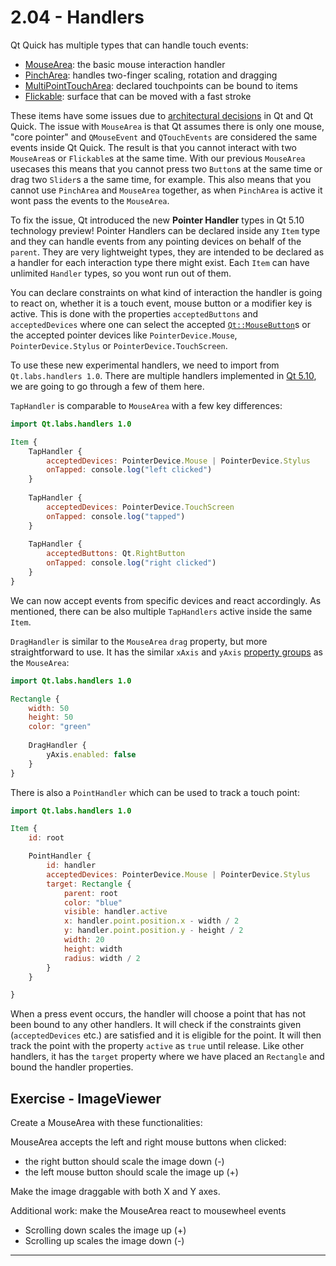 # 2.04 - Handlers

Qt Quick has multiple types that can handle touch events:

- [MouseArea](https://doc.qt.io/qt-5/qml-qtquick-mousearea.html): the basic mouse interaction handler
- [PinchArea](https://doc.qt.io/qt-5/qml-qtquick-pincharea.html): handles two-finger scaling, rotation and dragging
- [MultiPointTouchArea](https://doc.qt.io/qt-5/qml-qtquick-multipointtoucharea.html): declared touchpoints can be bound to items
- [Flickable](https://doc.qt.io/qt-5/qml-qtquick-flickable.html): surface that can be moved with a fast stroke

These items have some issues due to [architectural decisions](http://blog.qt.io/blog/2017/11/23/say-hello-qt-quick-pointer-handlers/) in Qt and Qt Quick. The issue with `MouseArea` is that Qt assumes there is only one mouse, "core pointer" and `QMouseEvent` and `QTouchEvents` are considered the same events inside Qt Quick. The result is that you cannot interact with two `MouseArea`s or `Flickable`s at the same time. With our previous `MouseArea` usecases this means that you cannot press two `Button`s at the same time or drag two `Slider`s a the same time, for example. This also means that you cannot use `PinchArea` and `MouseArea` together, as when `PinchArea` is active it wont pass the events to the `MouseArea`.

To fix the issue, Qt introduced the new **Pointer Handler** types in Qt 5.10 technology preview! Pointer Handlers can be declared inside any `Item` type and they can handle events from any pointing devices on behalf of the `parent`. They are very lightweight types, they are intended to be declared as a handler for each interaction type there might exist. Each `Item` can have unlimited `Handler` types, so you wont run out of them.

You can declare constraints on what kind of interaction the handler is going to react on, whether it is a touch event, mouse button or a modifier key is active. This is done with the properties `acceptedButtons` and `acceptedDevices` where one can select the accepted [`Qt::MouseButton`](http://doc.qt.io/qt-5/qt.html#MouseButton-enum)s or the accepted pointer devices like `PointerDevice.Mouse`, `PointerDevice.Stylus` or `PointerDevice.TouchScreen`.

To use these new experimental handlers, we need to import from `Qt.labs.handlers 1.0`. There are multiple handlers implemented in [Qt 5.10](http://doc-snapshots.qt.io/qt5-5.10/qt-labs-handlers-qmlmodule.html), we are going to go through a few of them here.

`TapHandler` is comparable to `MouseArea` with a few key differences:

```qml
import Qt.labs.handlers 1.0

Item {
    TapHandler {
        acceptedDevices: PointerDevice.Mouse | PointerDevice.Stylus
        onTapped: console.log("left clicked")
    }
    
    TapHandler {
        acceptedDevices: PointerDevice.TouchScreen
        onTapped: console.log("tapped")
    }
    
    TapHandler {
        acceptedButtons: Qt.RightButton
        onTapped: console.log("right clicked")
    }
}
```
We can now accept events from specific devices and react accordingly. As mentioned, there can be also multiple `TapHandlers` active inside the same `Item`.

`DragHandler` is similar to the `MouseArea` `drag` property, but more straightforward to use. It has the similar `xAxis` and `yAxis` [property groups](http://doc-snapshots.qt.io/qt5-5.10/qml-qt-labs-handlers-draghandler.html#xAxis-prop) as the `MouseArea`: 

```qml
import Qt.labs.handlers 1.0

Rectangle {
    width: 50
    height: 50
    color: "green"
    
    DragHandler {
        yAxis.enabled: false
    }
}
```

There is also a `PointHandler` which can be used to track a touch point:

```qml
import Qt.labs.handlers 1.0

Item {
    id: root

    PointHandler {
        id: handler
        acceptedDevices: PointerDevice.Mouse | PointerDevice.Stylus
        target: Rectangle {
            parent: root
            color: "blue"
            visible: handler.active
            x: handler.point.position.x - width / 2
            y: handler.point.position.y - height / 2
            width: 20
            height: width
            radius: width / 2
        }
    }

}

```

When a press event occurs, the handler will choose a point that has not been bound to any other handlers. It will check if the constraints given (`acceptedDevices` etc.) are satisfied and it is eligible for the point. It will then track the point with the property `active` as `true` until release. Like other handlers, it has the `target` property where we have placed an `Rectangle` and bound the handler properties.

## Exercise - ImageViewer

Create a MouseArea with these functionalities:

MouseArea accepts the left and right mouse buttons when clicked:
- the right button should scale the image down (-)
- the left mouse button should scale the image up (+)

Make the image draggable with both X and Y axes.

Additional work: make the MouseArea react to mousewheel events
- Scrolling down scales the image up (+)
- Scrolling up scales the image down (-)

***
